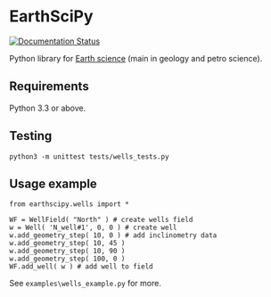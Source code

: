 # EarthSciPy

[![Documentation Status](https://readthedocs.org/projects/earthscipy/badge/?version=latest)](http://earthscipy.readthedocs.io/en/latest/?badge=latest)

Python library for [Earth science](https://en.wikipedia.org/wiki/Earth_science) (main in geology and petro science).

## Requirements

Python 3.3 or above.

## Testing

    python3 -m unittest tests/wells_tests.py

## Usage example

    from earthscipy.wells import *
  
    WF = WellField( "North" ) # create wells field
    w = Well( 'N_well#1', 0, 0 ) # create well
    w.add_geometry_step( 10, 0 ) # add inclinometry data
    w.add_geometry_step( 10, 45 )
    w.add_geometry_step( 10, 90 )
    w.add_geometry_step( 100, 0 )
    WF.add_well( w ) # add well to field

See `examples\wells_example.py` for more.
